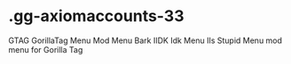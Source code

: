 # .gg-axiomaccounts-33
GTAG GorillaTag Menu Mod Menu Bark IIDK Idk Menu IIs Stupid Menu mod menu for Gorilla Tag
